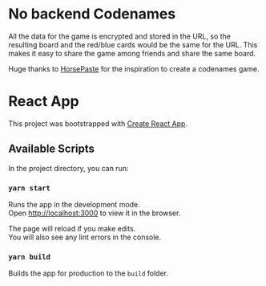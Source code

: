 # No backend Codenames

All the data for the game is encrypted and stored in the URL, so the resulting board and the red/blue cards would be the same for the URL. This makes it easy to share the game among friends and share the same board.

Huge thanks to [HorsePaste](https://horsepaste.com) for the inspiration to create a codenames game.

# React App

This project was bootstrapped with [Create React App](https://github.com/facebook/create-react-app).

## Available Scripts

In the project directory, you can run:

### `yarn start`

Runs the app in the development mode.<br />
Open [http://localhost:3000](http://localhost:3000) to view it in the browser.

The page will reload if you make edits.<br />
You will also see any lint errors in the console.

### `yarn build`

Builds the app for production to the `build` folder.<br />
